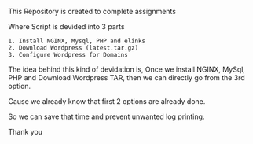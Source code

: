 This Repository is created to complete assignments

Where Script is devided into 3 parts

	1. Install NGINX, Mysql, PHP and elinks
	2. Download Wordpress (latest.tar.gz)
	3. Configure Wordpress for Domains

The idea behind this kind of devidation is, Once we install NGINX, MySql, PHP and Download Wordpress TAR, then we can directly go from the 3rd option.

Cause we already know that first 2 options are already done.

So we can save that time and prevent unwanted log printing. 

Thank you
